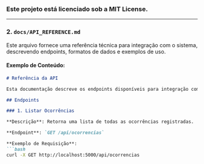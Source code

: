### Este projeto está licenciado sob a MIT License.


---

### 2. `docs/API_REFERENCE.md`

Este arquivo fornece uma referência técnica para integração com o sistema, descrevendo endpoints, formatos de dados e exemplos de uso.

#### Exemplo de Conteúdo:

```markdown
# Referência da API

Esta documentação descreve os endpoints disponíveis para integração com o sistema **Mapa do Medo**.

## Endpoints

### 1. Listar Ocorrências

**Descrição**: Retorna uma lista de todas as ocorrências registradas.

**Endpoint**: `GET /api/ocorrencias`

**Exemplo de Requisição**:
```bash
curl -X GET http://localhost:5000/api/ocorrencias